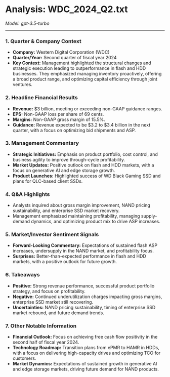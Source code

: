 # Analysis: WDC_2024_Q2.txt

*Model: gpt-3.5-turbo*

---

### 1. Quarter & Company Context
- **Company:** Western Digital Corporation (WDC)
- **Quarter/Year:** Second quarter of fiscal year 2024
- **Key Context:** Management highlighted the structural changes and strategic execution leading to outperformance in flash and HDD businesses. They emphasized managing inventory proactively, offering a broad product range, and optimizing capital efficiency through joint ventures.

### 2. Headline Financial Results
- **Revenue:** $3 billion, meeting or exceeding non-GAAP guidance ranges.
- **EPS:** Non-GAAP loss per share of 69 cents.
- **Margins:** Non-GAAP gross margin of 15.5%.
- **Guidance:** Revenue expected to be $3.2 to $3.4 billion in the next quarter, with a focus on optimizing bid shipments and ASP.

### 3. Management Commentary
- **Strategic Initiatives:** Emphasis on product portfolio, cost control, and business agility to improve through-cycle profitability.
- **Market Updates:** Positive outlook on flash and HDD markets, with a focus on generative AI and edge storage growth.
- **Product Launches:** Highlighted success of WD Black Gaming SSD and plans for QLC-based client SSDs.

### 4. Q&A Highlights
- Analysts inquired about gross margin improvement, NAND pricing sustainability, and enterprise SSD market recovery.
- Management emphasized maintaining profitability, managing supply-demand dynamics, and optimizing product mix to drive ASP increases.

### 5. Market/Investor Sentiment Signals
- **Forward-Looking Commentary:** Expectations of sustained flash ASP increases, undersupply in the NAND market, and profitability focus.
- **Surprises:** Better-than-expected performance in flash and HDD markets, with a positive outlook for future growth.

### 6. Takeaways
- **Positive:** Strong revenue performance, successful product portfolio strategy, and focus on profitability.
- **Negative:** Continued underutilization charges impacting gross margins, enterprise SSD market still recovering.
- **Uncertainties:** NAND pricing sustainability, timing of enterprise SSD market rebound, and future demand trends.

### 7. Other Notable Information
- **Financial Outlook:** Focus on achieving free cash flow positivity in the second half of fiscal year 2024.
- **Technology Roadmap:** Transition plans from ePMR to HAMR in HDDs, with a focus on delivering high-capacity drives and optimizing TCO for customers.
- **Market Dynamics:** Expectations of sustained growth in generative AI and edge storage markets, driving future demand for NAND products.